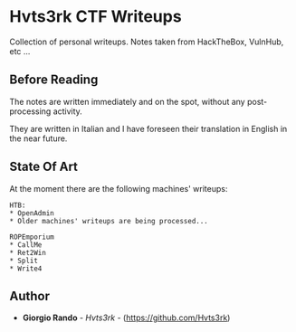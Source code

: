 # Hvts3rk CTF Writeups

Collection of personal writeups. Notes taken from HackTheBox, VulnHub, etc ...

## Before Reading

The notes are written immediately and on the spot, without any post-processing activity. 

They are written in Italian and I have foreseen their translation in English in the near future.

## State Of Art

At the moment there are the following machines' writeups:

```
HTB:
* OpenAdmin
* Older machines' writeups are being processed...
```

```
ROPEmporium
* CallMe
* Ret2Win
* Split
* Write4
```

## Author

* **Giorgio Rando** - *Hvts3rk* - (https://github.com/Hvts3rk)

